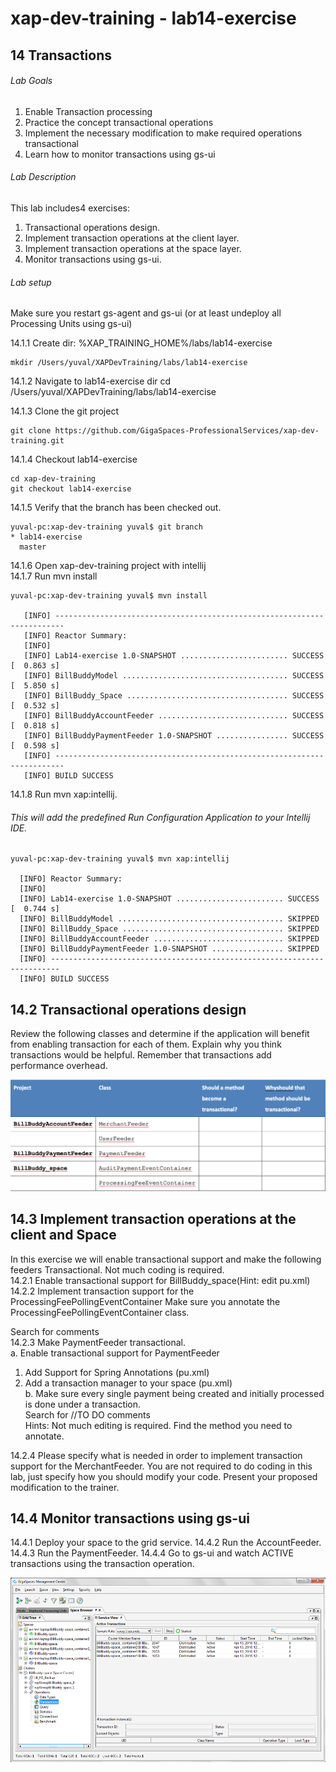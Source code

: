 # xap-dev-training - lab14-exercise

## 14	Transactions

###### Lab Goals
1.  Enable Transaction processing 
2.  Practice the concept transactional operations
3.  Implement the necessary modification to make required operations transactional
4.  Learn how to monitor transactions using gs-ui

###### Lab Description
This lab includes4 exercises:
1. 	Transactional operations design. 
2.	Implement transaction operations at the client layer.
3. 	Implement transaction operations at the space layer.
4. 	Monitor transactions using gs-ui.

###### Lab setup
Make sure you restart gs-agent and gs-ui (or at least undeploy all Processing Units using gs-ui)

14.1.1 Create dir: %XAP_TRAINING_HOME%/labs/lab14-exercise

    mkdir /Users/yuval/XAPDevTraining/labs/lab14-exercise

14.1.2 Navigate to lab14-exercise dir
    cd /Users/yuval/XAPDevTraining/labs/lab14-exercise

14.1.3 Clone the git project

    git clone https://github.com/GigaSpaces-ProfessionalServices/xap-dev-training.git

14.1.4 Checkout lab14-exercise

    cd xap-dev-training
    git checkout lab14-exercise
    
14.1.5 Verify that the branch has been checked out.

    yuval-pc:xap-dev-training yuval$ git branch
    * lab14-exercise
      master
               
14.1.6 Open xap-dev-training project with intellij <br />
14.1.7 Run mvn install

    yuval-pc:xap-dev-training yuval$ mvn install
    
       [INFO] ------------------------------------------------------------------------
       [INFO] Reactor Summary:
       [INFO] 
       [INFO] Lab14-exercise 1.0-SNAPSHOT ........................ SUCCESS [  0.863 s]
       [INFO] BillBuddyModel ..................................... SUCCESS [  5.850 s]
       [INFO] BillBuddy_Space .................................... SUCCESS [  0.532 s]
       [INFO] BillBuddyAccountFeeder ............................. SUCCESS [  0.818 s]
       [INFO] BillBuddyPaymentFeeder 1.0-SNAPSHOT ................ SUCCESS [  0.598 s]
       [INFO] ------------------------------------------------------------------------
       [INFO] BUILD SUCCESS


14.1.8 Run mvn xap:intellij.
###### This will add the predefined Run Configuration Application to your Intellij IDE.

    yuval-pc:xap-dev-training yuval$ mvn xap:intellij
    
      [INFO] Reactor Summary:
      [INFO] 
      [INFO] Lab14-exercise 1.0-SNAPSHOT ........................ SUCCESS [  0.744 s]
      [INFO] BillBuddyModel ..................................... SKIPPED
      [INFO] BillBuddy_Space .................................... SKIPPED
      [INFO] BillBuddyAccountFeeder ............................. SKIPPED
      [INFO] BillBuddyPaymentFeeder 1.0-SNAPSHOT ................ SKIPPED
      [INFO] ------------------------------------------------------------------------
      [INFO] BUILD SUCCESS
      
## 14.2	Transactional operations design
Review the following classes and determine if the application 
will benefit from enabling transaction for each of them. 
Explain why you think transactions would be helpful. 
Remember that transactions add performance overhead.  

![Screenshot](./Pictures/Pictures1.png)

## 14.3	Implement transaction operations at the client and Space
In this exercise we will enable transactional support and 
make the following feeders Transactional. Not much coding is required. <br /> 
14.2.1	Enable transactional support for BillBuddy_space(Hint: edit pu.xml) <br />
14.2.2	Implement transaction support for the ProcessingFeePollingEventContainer
        Make sure you annotate the ProcessingFeePollingEventContainer class. 

Search for comments <br />
14.2.3	Make PaymentFeeder transactional. <br />
a.	Enable transactional support for PaymentFeeder <br />
1.	Add Support for Spring Annotations  (pu.xml)
2.	Add a transaction manager to your space (pu.xml) <br />
b.	Make sure every single payment being created and initially 
    processed is done under a transaction. <br />
Search for //TO DO comments <br />
Hints:
Not much editing is required. Find the method you need to annotate. 

14.2.4	Please specify what is needed in order to implement 
        transaction support for the MerchantFeeder.
        You are not required to do coding in this lab, 
        just specify how you should modify your code.
        Present your proposed modification to the trainer.

## 14.4	Monitor transactions using gs-ui
14.4.1	Deploy your space to the grid service.
14.4.2	Run the AccountFeeder.
14.4.3	Run the PaymentFeeder.
14.4.4	Go to gs-ui and watch ACTIVE transactions using the transaction operation.

![Screenshot](./Pictures/Picture2.png)
